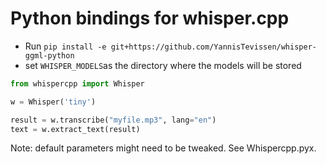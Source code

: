 Python bindings for whisper.cpp
===============================

- Run `pip install -e git+https://github.com/YannisTevissen/whisper-ggml-python`
- set `WHISPER_MODELS`as the directory where the models will be stored

```python
from whispercpp import Whisper

w = Whisper('tiny')

result = w.transcribe("myfile.mp3", lang="en")
text = w.extract_text(result)
```

Note: default parameters might need to be tweaked.
See Whispercpp.pyx.
